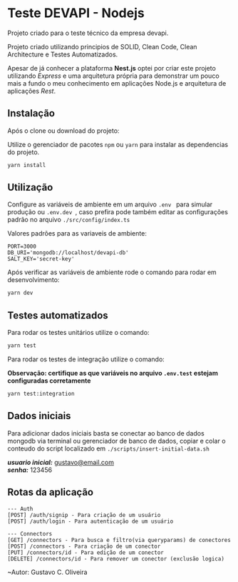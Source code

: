 # Teste DEVAPI - Nodejs

Projeto criado para o teste técnico da empresa devapi.

Projeto criado utilizando principios de SOLID, Clean Code, Clean Architecture e Testes Automatizados.

Apesar de já conhecer a plataforma **Nest.js** optei por criar este projeto utilizando *Express* e uma arquitetura própria para demonstrar um pouco mais a fundo o meu conhecimento em aplicações Node.js e arquitetura de aplicações *Rest*.


## Instalação

Após o clone ou download do projeto:

Utilize o gerenciador de pacotes ```npm``` ou ```yarn``` para instalar as dependencias do projeto.

```bash
yarn install 
```

## Utilização

Configure as variáveis de ambiente em um arquivo ```.env ``` para simular produção ou ```.env.dev ```, caso prefira pode também editar as configurações padrão no arquivo ```./src/config/index.ts```

Valores padrões para as variaveis de ambiente:
```
PORT=3000
DB_URI='mongodb://localhost/devapi-db'
SALT_KEY='secret-key'
```

Após verificar as variáveis de ambiente rode o comando para rodar em desenvolvimento:

```bash
yarn dev
``` 

## Testes automatizados
Para rodar os testes unitários utilize o comando:
```bash
yarn test
```

Para rodar os testes de integração utilize o comando:

**Observação: certifique as que variáveis no arquivo ```.env.test``` estejam configuradas corretamente**
```bash
yarn test:integration
```


## Dados iniciais

Para adicionar dados iniciais basta se conectar ao banco de dados mongodb via terminal ou gerenciador de banco de dados, copiar e colar o conteudo do script localizado em ```./scripts/insert-initial-data.sh```


***usuario inicial:*** gustavo@email.com \
***senha:*** 123456



## Rotas da aplicação
```
--- Auth
[POST] /auth/signip - Para criação de um usuário
[POST] /auth/login - Para autenticação de um usuário

--- Connectors
[GET] /connectors - Para busca e filtro(via queryparams) de conectores
[POST] /connectors - Para criação de um conector
[PUT] /connectors/id - Para edição de um conector
[DELETE] /connectors/id - Para remover um conector (exclusão logica)

```


~Autor: Gustavo C. Oliveira

